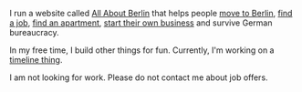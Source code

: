 I run a website called [All About Berlin](https://allaboutberlin.com) that helps people [move to Berlin](https://allaboutberlin.com/guides/moving-to-berlin), [find a job](https://allaboutberlin.com/guides/find-a-job-in-berlin), [find an apartment](https://allaboutberlin.com/guides/find-a-flat-in-berlin), [start their own business](https://allaboutberlin.com/guides/start-a-business-in-germany) and survive German bureaucracy.

In my free time, I build other things for fun. Currently, I'm working on a [timeline thing](https://nicolasbouliane.com/projects/timeline).

I am not looking for work. Please do not contact me about job offers.
